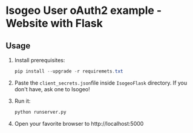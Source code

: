 Isogeo User oAuth2 example - Website with Flask
===============================================

## Usage

1. Install prerequisites:

	```powershell
	pip install --upgrade -r requiremets.txt
	```

2. Paste the `client_secrets.json`file inside `IsogeoFlask` directory. If you don't have, ask one to Isogeo!

3. Run it:

	```python
	python runserver.py
	```

4. Open your favorite browser to http://localhost:5000
